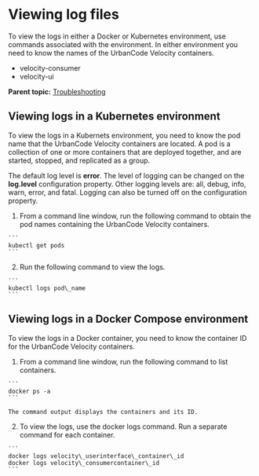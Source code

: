 # Viewing log files

To view the logs in either a Docker or Kubernetes environment, use commands associated with the environment. In either environment you need to know the names of the UrbanCode Velocity containers.

-   velocity-consumer
-   velocity-ui

**Parent topic:** [Troubleshooting](../../com.ibm.uvelocity.doc/topics/c_node_troubleshoot.md)

## Viewing logs in a Kubernetes environment

To view the logs in a Kubernets environment, you need to know the pod name that the UrbanCode Velocity containers are located. A pod is a collection of one or more containers that are deployed together, and are started, stopped, and replicated as a group.

The default log level is **error**. The level of logging can be changed on the **log.level** configuration property. Other logging levels are: all, debug, info, warn, error, and fatal. Logging can also be turned off on the configuration property.

1.   From a command line window, run the following command to obtain the pod names containing the UrbanCode Velocity containers. 

    ```
    kubectl get pods
    ```

2.   Run the following command to view the logs. 

    ```
    kubectl logs pod\_name
    ```


## Viewing logs in a Docker Compose environment

To view the logs in a Docker container, you need to know the container ID for the UrbanCode Velocity containers.

1.   From a command line window, run the following command to list containers. 

    ```
    docker ps -a
    ```

    The command output displays the containers and its ID.

2.   To view the logs, use the docker logs command. Run a separate command for each container.

    ```
    docker logs velocity\_userinterface\_container\_id
    docker logs velocity\_consumercontainer\_id
    ```


